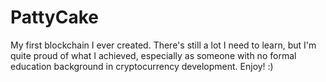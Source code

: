 # PattyCake

My first blockchain I ever created. There's still a lot I need to learn, but I'm quite proud of what I achieved, especially as someone with no 
formal education background in cryptocurrency development. Enjoy! :)
